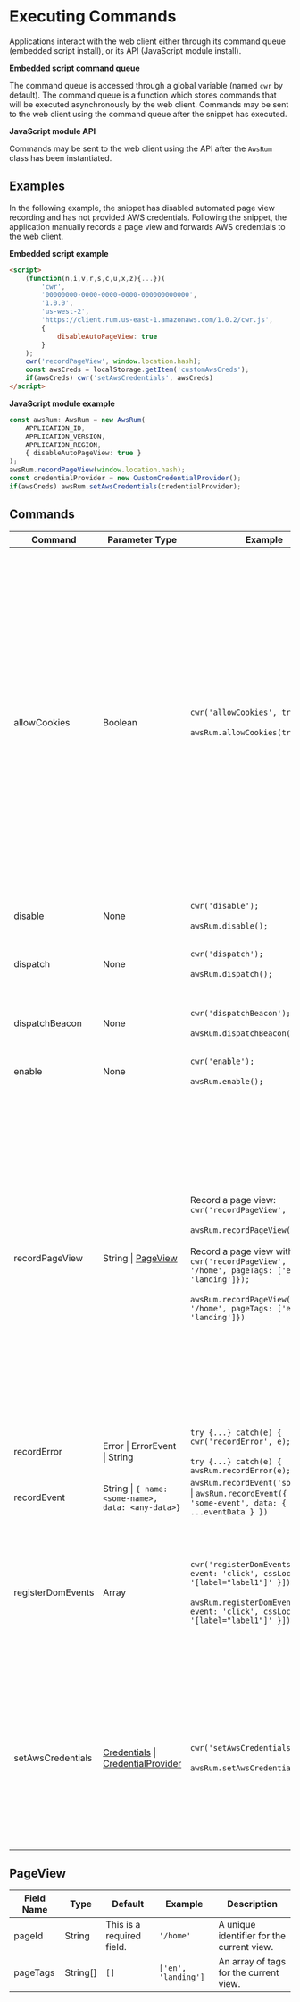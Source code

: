 # Executing Commands

Applications interact with the web client either through its command queue (embedded script install), or its API (JavaScript module install).

**Embedded script command queue**

The command queue is accessed through a global variable (named `cwr` by default). The command queue is a function which stores commands that will be executed asynchronously by the web client. Commands may be sent to the web client using the command queue after the snippet has executed.

**JavaScript module API**

Commands may be sent to the web client using the API after the `AwsRum` class has been instantiated.

## Examples

In the following example, the snippet has disabled automated page view recording
and has not provided AWS credentials. Following the snippet, the application
manually records a page view and forwards AWS credentials to the web client.

**Embedded script example**
```html
<script>
    (function(n,i,v,r,s,c,u,x,z){...})(
        'cwr',
        '00000000-0000-0000-0000-000000000000',
        '1.0.0',
        'us-west-2',
        'https://client.rum.us-east-1.amazonaws.com/1.0.2/cwr.js',
        {
            disableAutoPageView: true
        }
    );
    cwr('recordPageView', window.location.hash);
    const awsCreds = localStorage.getItem('customAwsCreds');
    if(awsCreds) cwr('setAwsCredentials', awsCreds)
</script>
```

**JavaScript module example**
```typescript
const awsRum: AwsRum = new AwsRum(
    APPLICATION_ID,
    APPLICATION_VERSION,
    APPLICATION_REGION,
    { disableAutoPageView: true }
);
awsRum.recordPageView(window.location.hash);
const credentialProvider = new CustomCredentialProvider();
if(awsCreds) awsRum.setAwsCredentials(credentialProvider);
```

## Commands

| Command           | Parameter Type                                                                                                                                                                   | Example <div style="width:265px"></div>                                                                                                                                                                                                                                                                        | Description                                                                                                                                                                                                                                                                                                                                                                                                                                                                                                                                            |
|-------------------|----------------------------------------------------------------------------------------------------------------------------------------------------------------------------------|----------------------------------------------------------------------------------------------------------------------------------------------------------------------------------------------------------------------------------------------------------------------------------------------------------------|--------------------------------------------------------------------------------------------------------------------------------------------------------------------------------------------------------------------------------------------------------------------------------------------------------------------------------------------------------------------------------------------------------------------------------------------------------------------------------------------------------------------------------------------------------|
| allowCookies      | Boolean                                                                                                                                                                          | `cwr('allowCookies', true);`<br/><br/>`awsRum.allowCookies(true)`                                                                                                                                                                                                                                              | Enable the web client to set and read two cookies: a session cookie named `cwr_s` and a user cookie named `cwr_u`.<br/><br/>`cwr_s` stores session data including an anonymous session ID (uuid v4) created by the web client. This allows CloudWatch RUM to compute session metrics like errors per session.<br/><br/>`cwr_u` stores an anonymous user ID (uuid v4) created by the web client. This allows CloudWatch RUM to count return visitors.<br/><br/>`true`: the web client will use cookies<br/>`false`: the web client will not use cookies |
| disable           | None                                                                                                                                                                             | `cwr('disable');`<br/><br/>`awsRum.disable();`                                                                                                                                                                                                                                                                 | Stop recording and dispatching RUM events.                                                                                                                                                                                                                                                                                                                                                                                                                                                                                                             |
| dispatch          | None                                                                                                                                                                             | `cwr('dispatch');`<br/><br/>`awsRum.dispatch();`                                                                                                                                                                                                                                                               | Flush RUM events from the cache and dispatch them to CloudWatch RUM using [`fetch`](https://developer.mozilla.org/en-US/docs/Web/API/Fetch_API).                                                                                                                                                                                                                                                                                                                                                                                                       |
| dispatchBeacon    | None                                                                                                                                                                             | `cwr('dispatchBeacon');`<br/><br/>`awsRum.dispatchBeacon();`                                                                                                                                                                                                                                                   | Flush RUM events from the cache and dispatch them to CloudWatch RUM using [`sendBeacon`](https://developer.mozilla.org/en-US/docs/Web/API/Beacon_API).                                                                                                                                                                                                                                                                                                                                                                                                 |
| enable            | None                                                                                                                                                                             | `cwr('enable');`<br/><br/>`awsRum.enable();`                                                                                                                                                                                                                                                                   | Start recording and dispatching RUM events.                                                                                                                                                                                                                                                                                                                                                                                                                                                                                                            |
| recordPageView    | String &#124; [PageView](#pageview)                                                                                                                                              | Record a page view: <br/> `cwr('recordPageView', '/home');`<br/><br/>`awsRum.recordPageView('/home')`<br/><br/> Record a page view with tags: <br/>`cwr('recordPageView', { pageId: '/home', pageTags: ['en', 'landing']});`<br/><br/>`awsRum.recordPageView({ pageId: '/home', pageTags: ['en', 'landing']})` | Record a page view event.<br/><br/> If you wish to manually record page views instead of using the web client's page view automation, you must  disable the automation using the `disableAutoPageView` configuration option, and instrument your application to record page views using  the `recordPageView` command.<br/><br/>You can also tag pages by setting the `pageTags` property, which is an array of strings. Later, you can use these tags to group pages when aggregating data.                                                           |
| recordError       | Error &#124; ErrorEvent &#124; String                                                                                                                                            | `try {...} catch(e) { cwr('recordError', e); }`<br/><br/>`try {...} catch(e) { awsRum.recordError(e); }`                                                                                                                                                                                                       | Record a caught error.                                                                                                                                                                                                                                                                                                                                                                                                                                                                                                                                 |
| recordEvent       | String &#124; `{ name: <some-name>, data: <any-data>}`                                                                                                                           | `awsRum.recordEvent('some-event')`  &#124;     `awsRum.recordEvent({ name: 'some-event', data: { ...eventData } })`                                                                                                                                                                                            | Record any event to RUM                                                                                                                                                                                                                                                                                                                                                                                                                                                                                                                                |
| registerDomEvents | Array                                                                                                                                                                            | `cwr('registerDomEvents', [{ event: 'click', cssLocator: '[label="label1"]' }]);`<br/><br/>`awsRum.registerDomEvent([{ event: 'click', cssLocator: '[label="label1"]' }]);`                                                                                                                                    | Register target DOM events to record. The target DOM events will be added to existing target DOM events. The parameter type is equivalent to the `events` property type of the [interaction telemetry configuration](https://github.com/aws-observability/aws-rum-web/blob/main/docs/cdn_installation.md#interaction).                                                                                                                                                                                                                                 |
| setAwsCredentials | [Credentials](https://docs.aws.amazon.com/AWSJavaScriptSDK/latest/AWS/Credentials.html) &#124; [CredentialProvider](https://www.npmjs.com/package/@aws-sdk/credential-providers) | `cwr('setAwsCredentials', cred);`<br/><br/>`awsRum.setAwsCredentials(cred);`                                                                                                                                                                                                                                   | Forward AWS credentials to the web client. The web client requires AWS credentials with permission to call the `PutRumEvents` API. If you have not set `identityPoolId` and `guestRoleArn` in the web client configuration, you must forward AWS credentials to the web client using this command.                                                                                                                                                                                                                                                     |

## PageView

| Field Name | Type | Default | Example | Description |
| --- | --- | --- | --- | --- |
| pageId | String | This is a required field. | `'/home'` | A unique identifier for the current view. |
| pageTags | String[] | `[]` | `['en', 'landing']` | An array of tags for the current view. |
